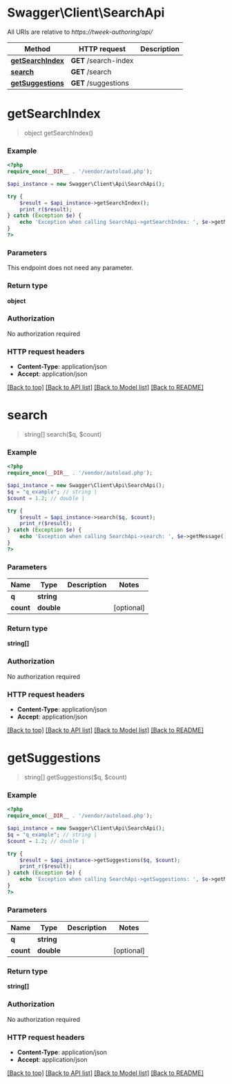 # Swagger\Client\SearchApi

All URIs are relative to *https://tweek-authoring/api/*

Method | HTTP request | Description
------------- | ------------- | -------------
[**getSearchIndex**](SearchApi.md#getsearchindex) | **GET** /search-index | 
[**search**](SearchApi.md#search) | **GET** /search | 
[**getSuggestions**](SearchApi.md#getsuggestions) | **GET** /suggestions | 


# **getSearchIndex**
> object getSearchIndex()





### Example
```php
<?php
require_once(__DIR__ . '/vendor/autoload.php');

$api_instance = new Swagger\Client\Api\SearchApi();

try {
    $result = $api_instance->getSearchIndex();
    print_r($result);
} catch (Exception $e) {
    echo 'Exception when calling SearchApi->getSearchIndex: ', $e->getMessage(), PHP_EOL;
}
?>
```

### Parameters
This endpoint does not need any parameter.

### Return type

**object**

### Authorization

No authorization required

### HTTP request headers

 - **Content-Type**: application/json
 - **Accept**: application/json

[[Back to top]](#) [[Back to API list]](../../README.md#documentation-for-api-endpoints) [[Back to Model list]](../../README.md#documentation-for-models) [[Back to README]](../../README.md)

# **search**
> string[] search($q, $count)





### Example
```php
<?php
require_once(__DIR__ . '/vendor/autoload.php');

$api_instance = new Swagger\Client\Api\SearchApi();
$q = "q_example"; // string | 
$count = 1.2; // double | 

try {
    $result = $api_instance->search($q, $count);
    print_r($result);
} catch (Exception $e) {
    echo 'Exception when calling SearchApi->search: ', $e->getMessage(), PHP_EOL;
}
?>
```

### Parameters

Name | Type | Description  | Notes
------------- | ------------- | ------------- | -------------
 **q** | **string**|  |
 **count** | **double**|  | [optional]

### Return type

**string[]**

### Authorization

No authorization required

### HTTP request headers

 - **Content-Type**: application/json
 - **Accept**: application/json

[[Back to top]](#) [[Back to API list]](../../README.md#documentation-for-api-endpoints) [[Back to Model list]](../../README.md#documentation-for-models) [[Back to README]](../../README.md)

# **getSuggestions**
> string[] getSuggestions($q, $count)





### Example
```php
<?php
require_once(__DIR__ . '/vendor/autoload.php');

$api_instance = new Swagger\Client\Api\SearchApi();
$q = "q_example"; // string | 
$count = 1.2; // double | 

try {
    $result = $api_instance->getSuggestions($q, $count);
    print_r($result);
} catch (Exception $e) {
    echo 'Exception when calling SearchApi->getSuggestions: ', $e->getMessage(), PHP_EOL;
}
?>
```

### Parameters

Name | Type | Description  | Notes
------------- | ------------- | ------------- | -------------
 **q** | **string**|  |
 **count** | **double**|  | [optional]

### Return type

**string[]**

### Authorization

No authorization required

### HTTP request headers

 - **Content-Type**: application/json
 - **Accept**: application/json

[[Back to top]](#) [[Back to API list]](../../README.md#documentation-for-api-endpoints) [[Back to Model list]](../../README.md#documentation-for-models) [[Back to README]](../../README.md)

